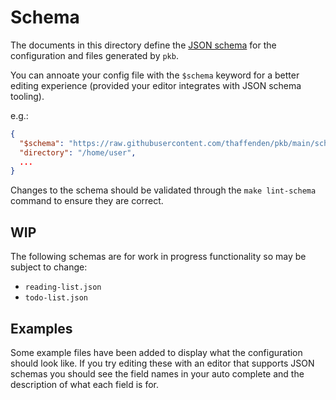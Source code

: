 # Schema

The documents in this directory define the [JSON schema](https://json-schema.org/)
for the configuration and files generated by `pkb`.

You can annoate your config file with the `$schema` keyword for a better
editing experience (provided your editor integrates with JSON schema tooling).

e.g.:

```json
{
  "$schema": "https://raw.githubusercontent.com/thaffenden/pkb/main/schema/config.json",
  "directory": "/home/user",
  ...
}
```

Changes to the schema should be validated through the `make lint-schema`
command to ensure they are correct.

## WIP

The following schemas are for work in progress functionality so may be subject
to change:

- `reading-list.json`
- `todo-list.json`

## Examples

Some example files have been added to display what the configuration should
look like. If you try editing these with an editor that supports JSON schemas
you should see the field names in your auto complete and the description of
what each field is for.
